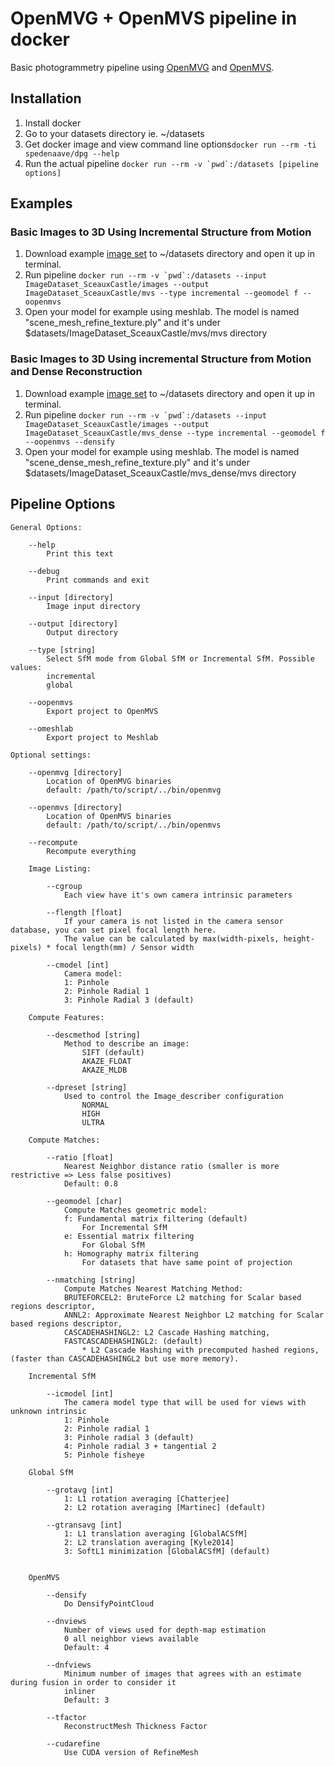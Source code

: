 # OpenMVG + OpenMVS pipeline in docker

Basic photogrammetry pipeline using [OpenMVG](https://github.com/openMVG/openMVG) and [OpenMVS](https://github.com/cdcseacave/openMVS).

## Installation
1. Install docker
2. Go to your datasets directory ie. ~/datasets
3. Get docker image and view command line options```docker run --rm -ti spedenaave/dpg --help```
4. Run the actual pipeline ```docker run --rm -v `pwd`:/datasets [pipeline options]```

## Examples

### Basic Images to 3D Using Incremental Structure from Motion
1. Download example [image set](https://github.com/openMVG/ImageDataset_SceauxCastle) to ~/datasets directory and open it up in terminal.
2. Run pipeline ```docker run --rm -v `pwd`:/datasets --input ImageDataset_SceauxCastle/images --output ImageDataset_SceauxCastle/mvs --type incremental --geomodel f --oopenmvs```
3. Open your model for example using meshlab. The model is named "scene_mesh_refine_texture.ply" and it's under $datasets/ImageDataset_SceauxCastle/mvs/mvs directory

### Basic Images to 3D Using incremental Structure from Motion and Dense Reconstruction
1. Download example [image set](https://github.com/openMVG/ImageDataset_SceauxCastle) to ~/datasets directory and open it up in terminal.
2. Run pipeline ```docker run --rm -v `pwd`:/datasets --input ImageDataset_SceauxCastle/images --output ImageDataset_SceauxCastle/mvs_dense --type incremental --geomodel f --oopenmvs --densify```
3. Open your model for example using meshlab. The model is named "scene_dense_mesh_refine_texture.ply" and it's under $datasets/ImageDataset_SceauxCastle/mvs_dense/mvs directory

## Pipeline Options
    General Options:

        --help
            Print this text

        --debug
            Print commands and exit

        --input [directory]
            Image input directory

        --output [directory]
            Output directory

        --type [string]
            Select SfM mode from Global SfM or Incremental SfM. Possible values:
            incremental
            global
        
        --oopenmvs
            Export project to OpenMVS
        
        --omeshlab
            Export project to Meshlab

    Optional settings:

        --openmvg [directory]
            Location of OpenMVG binaries
            default: /path/to/script/../bin/openmvg
        
        --openmvs [directory]
            Location of OpenMVS binaries
            default: /path/to/script/../bin/openmvs

        --recompute
            Recompute everything

        Image Listing:

            --cgroup
                Each view have it's own camera intrinsic parameters

            --flength [float]
                If your camera is not listed in the camera sensor database, you can set pixel focal length here.
                The value can be calculated by max(width-pixels, height-pixels) * focal length(mm) / Sensor width

            --cmodel [int]
                Camera model:
                1: Pinhole
                2: Pinhole Radial 1
                3: Pinhole Radial 3 (default)

        Compute Features:

            --descmethod [string]
                Method to describe an image:
                    SIFT (default)
                    AKAZE_FLOAT
                    AKAZE_MLDB

            --dpreset [string]
                Used to control the Image_describer configuration
                    NORMAL
                    HIGH
                    ULTRA

        Compute Matches:

            --ratio [float]
                Nearest Neighbor distance ratio (smaller is more restrictive => Less false positives)
                Default: 0.8

            --geomodel [char]
                Compute Matches geometric model:
                f: Fundamental matrix filtering (default)
                    For Incremental SfM
                e: Essential matrix filtering
                    For Global SfM
                h: Homography matrix filtering
                    For datasets that have same point of projection
        
            --nmatching [string]
                Compute Matches Nearest Matching Method:
                BRUTEFORCEL2: BruteForce L2 matching for Scalar based regions descriptor,
                ANNL2: Approximate Nearest Neighbor L2 matching for Scalar based regions descriptor,
                CASCADEHASHINGL2: L2 Cascade Hashing matching,
                FASTCASCADEHASHINGL2: (default)
                    * L2 Cascade Hashing with precomputed hashed regions, (faster than CASCADEHASHINGL2 but use more memory).

        Incremental SfM

            --icmodel [int]
                The camera model type that will be used for views with unknown intrinsic
                1: Pinhole
                2: Pinhole radial 1
                3: Pinhole radial 3 (default)
                4: Pinhole radial 3 + tangential 2
                5: Pinhole fisheye

        Global SfM

            --grotavg [int]
                1: L1 rotation averaging [Chatterjee]
                2: L2 rotation averaging [Martinec] (default)

            --gtransavg [int]
                1: L1 translation averaging [GlobalACSfM]
                2: L2 translation averaging [Kyle2014]
                3: SoftL1 minimization [GlobalACSfM] (default)


        OpenMVS

            --densify
                Do DensifyPointCloud

            --dnviews
                Number of views used for depth-map estimation
                0 all neighbor views available
                Default: 4
            
            --dnfviews
                Minimum number of images that agrees with an estimate during fusion in order to consider it
                inliner
                Default: 3
            
            --tfactor
                ReconstructMesh Thickness Factor

            --cudarefine
                Use CUDA version of RefineMesh
